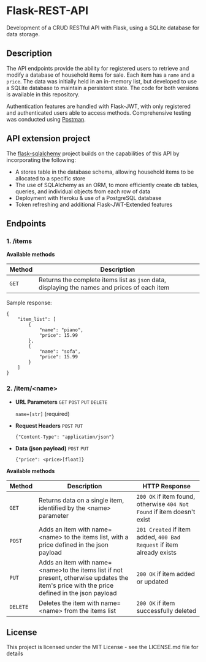 # Flask-REST-API

Development of a CRUD RESTful API with Flask, using a SQLite database for data storage.  

## Description

The API endpoints provide the ability for registered users to retrieve and modify a database of household items for sale. Each item has a `name` and a `price`. The data was initially held in an in-memory list, but developed to use a SQLite database to maintain a persistent state. The code for both versions is available in this repository.

Authentication features are handled with Flask-JWT, with only registered and authenticated users able to access methods. Comprehensive testing was conducted using [Postman](https://www.postman.com/). 

## API extension project
The [flask-sqlalchemy](https://github.com/mhoward91/flask-sqlalchemy) project builds on the capabilities of this API by incorporating the following:
- A stores table in the database schema, allowing household items to be allocated to a specific store
- The use of SQLAlchemy as an ORM, to more efficiently create db tables, queries, and individual objects from each row of data 
- Deployment with Heroku & use of a PostgreSQL database
- Token refreshing and additional Flask-JWT-Extended features

## Endpoints

### 1. /items

**Available methods**

| Method   | Description                              |
| -------- | ---------------------------------------- |
| `GET`    | Returns the complete items list as `json` data, displaying the names and prices of each item |

Sample response:
```
{
    "item_list": [
        {
            "name": "piano",
            "price": 15.99
        },
        {
            "name": "sofa",
            "price": 15.99
        }
    ]
}
```

### 2. /item/\<name\>

- **URL Parameters** `GET` `POST` `PUT` `DELETE`

    `name=[str]` (required) 

- **Request Headers** `POST` `PUT`

    `{"Content-Type": "application/json"}`

- **Data (json payload)** `POST` `PUT`

    `{"price": <price>[float]}`
 
**Available methods**

| Method   | Description                              | HTTP Response
| -------- | ---------------------------------------- | -------------|
| `GET`    | Returns data on a single item, identified by the \<name\> parameter | `200 OK` if item found, otherwise `404 Not Found` if item doesn't exist |
| `POST`    | Adds an item with name=\<name\> to the items list, with a price defined in the json payload | `201 Created` if item added, `400 Bad Request` if item already exists |
| `PUT`    | Adds an item with name=\<name\>to the items list if not present, otherwise updates the item's price with the price defined in the json payload | `200 OK` if item added or updated |
| `DELETE`    | Deletes the item with name=\<name\> from the items list | `200 OK` if item successfully deleted |

## License

This project is licensed under the MIT License - see the LICENSE.md file for details
